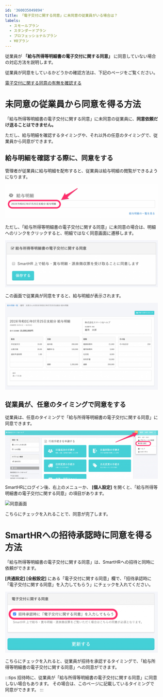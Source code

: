 ```yaml
---
id: '360035049894'
title: 「電子交付に関する同意」に未同意の従業員がいる場合は？
labels:
  - スモールプラン
  - スタンダードプラン
  - プロフェッショナルプラン
  - ¥0プラン
---
```

従業員が **「給与所得等明細書の電子交付に関する同意」** に同意していない場合の対応方法を説明します。

従業員が同意をしているかどうかの確認方法は、下記のページをご覧ください。

[電子交付に関する同意の有無を確認する](https://knowledge.smarthr.jp/hc/ja/articles/360026265073)

# 未同意の従業員から同意を得る方法

「給与所得等明細書の電子交付に関する同意」に未同意の従業員に、**同意依頼だけ送ることはできません。**

ただし、給与明細を確認するタイミングや、それ以外の任意のタイミングで、従業員から同意ができます。

## 給与明細を確認する際に、同意をする

管理者が従業員に給与明細を配布すると、従業員は給与明細の閲覧ができるようになります。

![従業員のトップ画面](./11003_01-1024x232.png)

ただし、「給与所得等明細書の電子交付に関する同意」に未同意の場合は、明細へのリンクをクリックすると、明細ではなく同意画面に遷移します。

![同意画面](./11003_02-1024x316.png)

この画面で従業員が同意をすると、給与明細が表示されます。

![給与明細画面](./11003_03-1024x580.png)

## 従業員が、任意のタイミングで同意をする

従業員は、任意のタイミングで「給与所得等明細書の電子交付に関する同意」に同意できます。

![個人設定](./11003_04-1024x323.png)

SmartHRにログイン後、右上のメニューか、 **\[個人設定\]** を開くと、「給与所得等明細書の電子交付に関する同意」の項目があります。

![同意画面](https://smarthr.jp/help/wp-content/uploads/2019/07/11003_02-1024x316.png)

こちらにチェックを入れることで、同意が完了します。

# SmartHRへの招待承認時に同意を得る方法

「給与所得等明細書の電子交付に関する同意」は、SmartHRへの招待と同時に依頼ができます。

**\[共通設定\] \[全般設定\]** にある「電子交付に関する同意」欄で、「招待承認時に「電子交付に関する同意」を入力してもらう」にチェックを入れてください。

![招待時に同意を得る設定](./11003_05-1024x409.png)

こちらにチェックを入れると、従業員が招待を承認するタイミングで、「給与所得等明細書の電子交付に関する同意」への同意ができます。

:::tips
招待時に、従業員が「給与所得等明細書の電子交付に関する同意」に同意しない場合もあります。
その場合は、このページに記載しているタイミングで同意ができます。
:::

